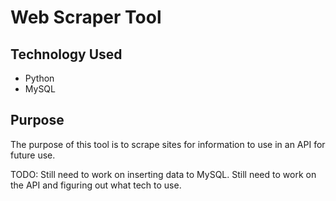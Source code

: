 # Web Scraper Tool

## Technology Used

* Python
* MySQL

## Purpose

The purpose of this tool is to scrape sites for information to use in an API for future use.

TODO:
Still need to work on inserting data to MySQL.
Still need to work on the API and figuring out what tech to use.
